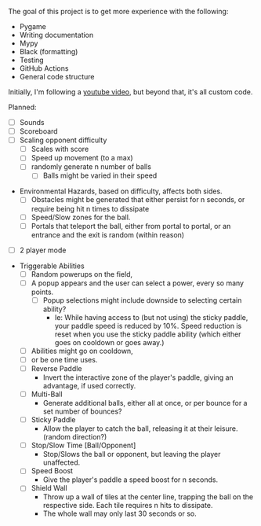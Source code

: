 The goal of this project is to get more experience with the following:  
* Pygame
* Writing documentation
* Mypy
* Black (formatting)
* Testing
* GitHub Actions
* General code structure

Initially, I'm following a [youtube video](https://www.youtube.com/watch?v=Qf3-aDXG8q4), 
but beyond that, it's all custom code.

Planned:
* [ ] Sounds
* [ ] Scoreboard
* [ ] Scaling opponent difficulty
  * [ ] Scales with score
  * [ ] Speed up movement (to a max)
  * [ ] randomly generate n number of balls
    * [ ] Balls might be varied in their speed
* Environmental Hazards, based on difficulty, affects both sides.
  * [ ] Obstacles might be generated that either persist for n seconds, or require being hit n times to dissipate
  * [ ] Speed/Slow zones for the ball. 
  * [ ] Portals that teleport the ball, either from portal to portal, or an entrance and the exit is random (within reason)
* [ ] 2 player mode
* Triggerable Abilities
  * [ ] Random powerups on the field,
  * [ ] A popup appears and the user can select a power, every so many points.
    * [ ] Popup selections might include downside to selecting certain ability?
      * Ie: While having access to (but not using) the sticky paddle, your paddle speed is reduced by 10%. Speed reduction is reset when you use the sticky paddle ability (which either goes on cooldown or goes away.)
  * [ ] Abilities might go on cooldown, 
  * [ ] or be one time uses.
  * [ ] Reverse Paddle
    * Invert the interactive zone of the player's paddle, giving an advantage, if used correctly.
  * [ ] Multi-Ball
    * Generate additional balls, either all at once, or per bounce for a set number of bounces?
  * [ ] Sticky Paddle
    * Allow the player to catch the ball, releasing it at their leisure. (random direction?)
  * [ ] Stop/Slow Time [Ball/Opponent]
    * Stop/Slows the ball or opponent, but leaving the player unaffected.
  * [ ] Speed Boost
    * Give the player's paddle a speed boost for n seconds.
  * [ ] Shield Wall
    * Throw up a wall of tiles at the center line, trapping the ball on the respective side. Each tile requires n hits to dissipate.
    * The whole wall may only last 30 seconds or so.